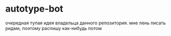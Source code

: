 # autotype-bot
очередная тупая идея владельца данного репозитория. мне лень писать ридми, поэтому распишу как-нибудь потом